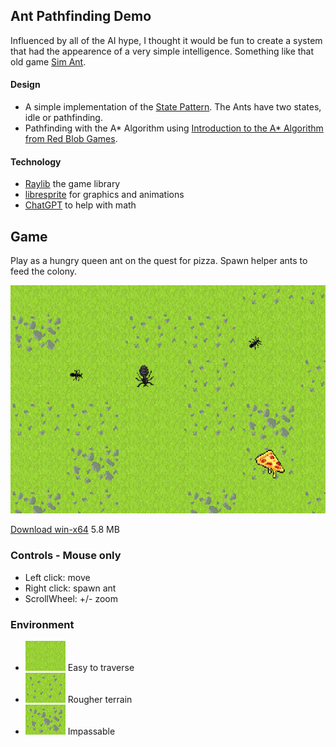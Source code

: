 ## Ant Pathfinding Demo
Influenced by all of the AI hype, I thought it would be fun to create a system that had the appearence of a very simple intelligence. 
Something like that old game [Sim Ant](https://en.wikipedia.org/wiki/SimAnt).

#### Design
* A simple implementation of the [State Pattern](https://en.wikipedia.org/wiki/State_pattern). The Ants have two states, idle or pathfinding. 
* Pathfinding with the A* Algorithm using [Introduction to the A* Algorithm from Red Blob Games](https://www.redblobgames.com/pathfinding/a-star/introduction.html).

#### Technology
* [Raylib](https://github.com/raysan5/raylib) the game library 
* [libresprite](https://libresprite.github.io/#!/) for graphics and animations
* [ChatGPT](https://chat.openai.com/) to help with math


## Game
Play as a hungry queen ant on the quest for pizza. Spawn helper ants to feed the colony.

![Queen ant with pizza](Assets/screenshot.png)

[Download win-x64](https://drive.google.com/file/d/1bcsQgn3o6bJdyCFmIwnDGvPmaUucWF8t/view?usp=drive_link) 5.8 MB

### Controls - Mouse only
* Left click: move
* Right click: spawn ant
* ScrollWheel: +/- zoom

### Environment 
* ![Grass](Assets/grass.png) Easy to traverse  
* ![Rocky](Assets/rocky.png) Rougher terrain
* ![Impassable](Assets/impassable.png) Impassable
